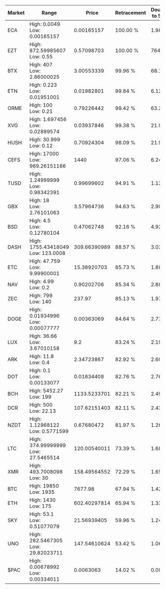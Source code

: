 | Market | Range | Price| Retracement | Doubles to 50% |
| --- | --- | --- | --- | --- |
| ECA | High: 0.0049<br />Low: 0.00165157 | 0.00165157 | 100.00 % | 1.98 |
| EZT | High: 872.59985607<br />Low: 0.55 | 0.57098703 | 100.00 % | 764.60 |
| BTX | High: 407<br />Low: 2.86000025 | 3.00553339 | 99.96 % | 68.18 |
| ETN | High: 0.223<br />Low: 0.01951001 | 0.01982801 | 99.84 % | 6.12 |
| ORME | High: 100<br />Low: 0.21 | 0.79226442 | 99.42 % | 63.24 |
| XVG | High: 1.697456<br />Low: 0.02899574 | 0.03937846 | 99.38 % | 21.92 |
| HUSH | High: 30.999<br />Low: 0.12 | 0.70924304 | 98.09 % | 21.94 |
| CEFS | High: 17000<br />Low: 969.26151166 | 1440 | 97.06 % | 6.24 |
| TUSD | High: 1.24999999<br />Low: 0.98342391 | 0.99699602 | 94.91 % | 1.12 |
| GBX | High: 18<br />Low: 2.76101063 | 3.57964736 | 94.63 % | 2.90 |
| BSD | High: 4.5<br />Low: 0.12780104 | 0.47062748 | 92.16 % | 4.92 |
| DASH | High: 1755.43418049<br />Low: 123.0008 | 309.66390989 | 88.57 % | 3.03 |
| ETC | High: 47.759<br />Low: 9.99900001 | 15.38920703 | 85.73 % | 1.88 |
| NAV | High: 4.99<br />Low: 0.2 | 0.90202706 | 85.34 % | 2.88 |
| ZEC | High: 799<br />Low: 140 | 237.97 | 85.13 % | 1.97 |
| DOGE | High: 0.01934996<br />Low: 0.00077777 | 0.00363069 | 84.64 % | 2.77 |
| LUX | High: 36.66<br />Low: 3.67010158 | 9.2 | 83.24 % | 2.19 |
| ARK | High: 11.8<br />Low: 0.4 | 2.34723867 | 82.92 % | 2.60 |
| DOT | High: 0.1<br />Low: 0.00133077 | 0.01834408 | 82.76 % | 2.76 |
| BCH | High: 5452.27<br />Low: 199 | 1133.5233701 | 82.21 % | 2.49 |
| DCR | High: 500<br />Low: 22.13 | 107.62151403 | 82.11 % | 2.43 |
| NZDT | High: 1.12968122<br />Low: 0.5771599 | 0.67680472 | 81.97 % | 1.26 |
| LTC | High: 374.99999999<br />Low: 27.5465514 | 120.00540011 | 73.39 % | 1.68 |
| XMR | High: 493.7008098<br />Low: 30 | 158.49564552 | 72.29 % | 1.65 |
| BTC | High: 19850<br />Low: 1935 | 7677.98 | 67.94 % | 1.42 |
| ETH | High: 1430<br />Low: 175 | 602.40297814 | 65.94 % | 1.33 |
| SKY | High: 53.1<br />Low: 0.51077079 | 21.56939405 | 59.96 % | 1.24 |
| UNO | High: 282.5467305<br />Low: 29.82023711 | 147.54610624 | 53.42 % | 1.06 |
| $PAC | High: 0.00678992<br />Low: 0.00334011 | 0.0063063 | 14.02 % | 0.00 |
